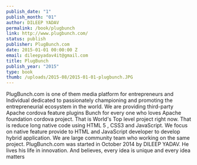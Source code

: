 ```yaml
--- 
publish_date: "1"
publish_month: "01"
author: DILEEP YADAV
permalink: /book/plugbunch
link: http://www.plugbunch.com/
status: publish
publisher: PlugBunch.com
date: 2015-01-01 00:00:00 Z
email: dileepyadav4it@gmail.com
title: PlugBunch
publish_year: "2015"
type: book
thumb: /uploads/2015-08/2015-01-01-plugbunch.JPG
---
```


PlugBunch.com is one of them media platform for entrepreneurs and Individual  dedicated to passionately championing and promoting the entrepreneurial ecosystem in the world. We are providing third-party Apache cordova feature plugins Bunch for every one who loves Apache foundation cordova project. That is World's Top level project right now. That is reduce long native code using HTML 5 , CSS3 and JavaScript. We focus on native feature provide to HTML and JavaScript developer to develop hybrid application. We are large community team who working on the same project.    PlugBunch.com was started in October 2014 by DILEEP YADAV. He lives his life in innovation. And believes, every idea is unique and every idea matters
